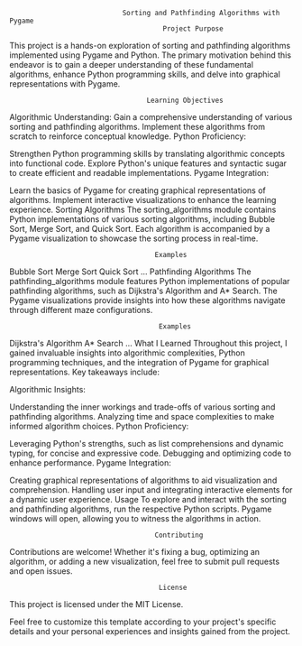                                 Sorting and Pathfinding Algorithms with Pygame
                                          Project Purpose
This project is a hands-on exploration of sorting and pathfinding algorithms implemented using Pygame and Python. The primary motivation behind this endeavor is to gain a deeper understanding of these fundamental algorithms, enhance Python programming skills, and delve into graphical representations with Pygame.

                                      Learning Objectives
Algorithmic Understanding:
Gain a comprehensive understanding of various sorting and pathfinding algorithms.
Implement these algorithms from scratch to reinforce conceptual knowledge.
Python Proficiency:

Strengthen Python programming skills by translating algorithmic concepts into functional code.
Explore Python's unique features and syntactic sugar to create efficient and readable implementations.
Pygame Integration:

Learn the basics of Pygame for creating graphical representations of algorithms.
Implement interactive visualizations to enhance the learning experience.
                                       Sorting Algorithms
The sorting_algorithms module contains Python implementations of various sorting algorithms, including Bubble Sort, Merge Sort, and Quick Sort. Each algorithm is accompanied by a Pygame visualization to showcase the sorting process in real-time.

                                        Examples
Bubble Sort
Merge Sort
Quick Sort
...
                                        Pathfinding Algorithms
The pathfinding_algorithms module features Python implementations of popular pathfinding algorithms, such as Dijkstra's Algorithm and A* Search. The Pygame visualizations provide insights into how these algorithms navigate through different maze configurations.

                                         Examples
Dijkstra's Algorithm
A* Search
...
                                        What I Learned
Throughout this project, I gained invaluable insights into algorithmic complexities, Python programming techniques, and the integration of Pygame for graphical representations. Key takeaways include:

Algorithmic Insights:

Understanding the inner workings and trade-offs of various sorting and pathfinding algorithms.
Analyzing time and space complexities to make informed algorithm choices.
Python Proficiency:

Leveraging Python's strengths, such as list comprehensions and dynamic typing, for concise and expressive code.
Debugging and optimizing code to enhance performance.
Pygame Integration:

Creating graphical representations of algorithms to aid visualization and comprehension.
Handling user input and integrating interactive elements for a dynamic user experience.
Usage
To explore and interact with the sorting and pathfinding algorithms, run the respective Python scripts. Pygame windows will open, allowing you to witness the algorithms in action.

                                        Contributing
Contributions are welcome! Whether it's fixing a bug, optimizing an algorithm, or adding a new visualization, feel free to submit pull requests and open issues.

                                         License
This project is licensed under the MIT License.

Feel free to customize this template according to your project's specific details and your personal experiences and insights gained from the project.







